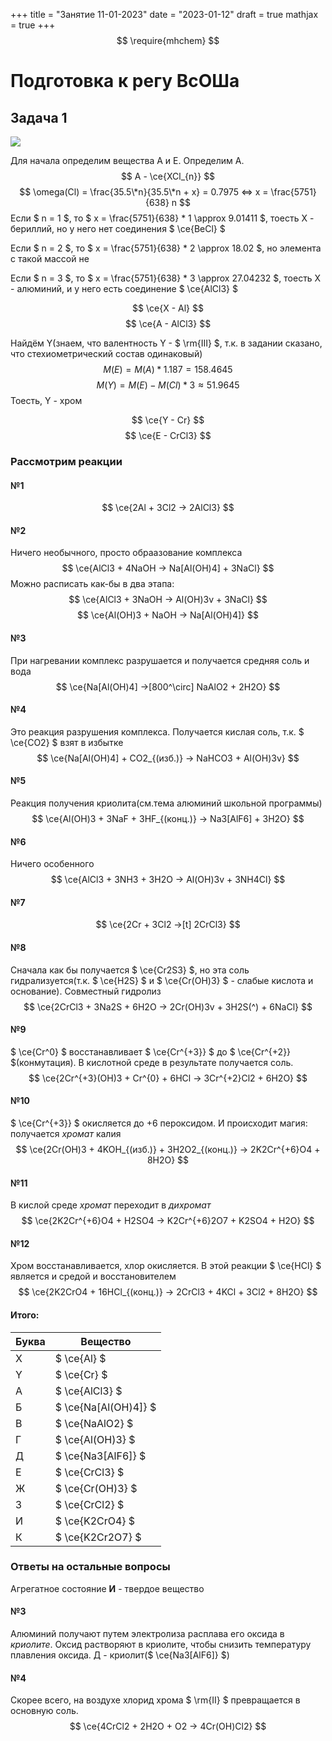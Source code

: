 +++
title = "Занятие 11-01-2023"
date = "2023-01-12"
draft = true
mathjax = true
+++
$$ \require{mhchem} $$

# Подготовка к регу ВсОШа

## Задача 1
![](../images/task9-1.png)

Для начала определим вещества А и Е. Определим А.
$$ A - \ce{XCl_{n}} $$
$$ \omega(Cl) = \frac{35.5\*n}{35.5\*n + x} = 0.7975 <=> x = \frac{5751}{638} n $$
Если $ n = 1 $, то $ x = \frac{5751}{638} * 1 \approx 9.01411 $, тоесть X - бериллий, но у него нет соединения $ \ce{BeCl} $ 

Если $ n = 2 $, то $ x = \frac{5751}{638} * 2 \approx 18.02 $, но элемента с такой массой не

Если $ n = 3 $, то $ x = \frac{5751}{638} * 3 \approx 27.04232 $, тоесть X - алюминий, и у него есть соединение $ \ce{AlCl3} $ 

$$ \ce{X - Al} $$
$$ \ce{A - AlCl3} $$

Найдём Y(знаем, что валентность Y - $ \rm{III} $, т.к. в задании сказано, что стехиометрический состав одинаковый)
$$ M(E) = M(A) * 1.187 = 158.4645 $$
$$ M(Y) = M(E) - M(Cl) * 3 \approx 51.9645 $$
Тоесть, Y - хром

$$ \ce{Y - Cr} $$
$$ \ce{E - CrCl3} $$

### Рассмотрим реакции
#### №1
$$ \ce{2Al + 3Cl2 -> 2AlCl3} $$

#### №2
Ничего необычного, просто обраазование комплекса
$$ \ce{AlCl3 + 4NaOH -> Na[Al(OH)4] + 3NaCl} $$
Можно расписать как-бы в два этапа:
$$ \ce{AlCl3 + 3NaOH -> Al(OH)3v + 3NaCl} $$
$$ \ce{Al(OH)3 + NaOH -> Na[Al(OH)4]} $$

#### №3
При нагревании комплекс разрушается и получается средняя соль и вода
$$ \ce{Na[Al(OH)4] ->[800^\circ] NaAlO2 + 2H2O} $$

#### №4
Это реакция разрушения комплекса. Получается кислая соль, т.к. $ \ce{CO2} $ взят в избытке
$$ \ce{Na[Al(OH)4] + CO2_{(изб.)} -> NaHCO3 + Al(OH)3v} $$

#### №5
Реакция получения криолита(см.тема алюминий школьной программы)
$$ \ce{Al(OH)3 + 3NaF + 3HF_{(конц.)} -> Na3[AlF6] + 3H2O} $$

#### №6
Ничего особенного
$$ \ce{AlCl3 + 3NH3 + 3H2O -> Al(OH)3v + 3NH4Cl} $$

#### №7
$$ \ce{2Cr + 3Cl2 ->[t] 2CrCl3} $$

#### №8
Сначала как бы получается $ \ce{Cr2S3} $, но эта соль гидрализуется(т.к. $ \ce{H2S} $ и $ \ce{Cr(OH)3} $ - слабые кислота и основание). Совместный гидролиз
$$ \ce{2CrCl3 + 3Na2S + 6H2O -> 2Cr(OH)3v + 3H2S(^) + 6NaCl} $$
 
#### №9
$ \ce{Cr^0} $ восстанавливает $ \ce{Cr^{+3}} $ до $ \ce{Cr^{+2}} $(конмутация). В кислотной среде в результате получается соль.
$$ \ce{2Cr^{+3}(OH)3 + Cr^{0} + 6HCl -> 3Cr^{+2}Cl2 + 6H2O} $$

#### №10
$ \ce{Cr^{+3}} $ окисляется до +6 пероксидом. И происходит магия: получается *хромат* калия
$$ \ce{2Cr(OH)3 + 4KOH_{(изб.)} + 3H2O2_{(конц.)} -> 2K2Cr^{+6}O4 + 8H2O} $$

#### №11
В кислой среде *хромат* переходит в *дихромат*
$$ \ce{2K2Cr^{+6}O4 + H2SO4 -> K2Cr^{+6}2O7 + K2SO4 + H2O} $$

#### №12
Хром восстанавливается, хлор окисляется. В этой реакции $ \ce{HCl} $ является и средой и восстановителем
$$ \ce{2K2CrO4 + 16HCl_{(конц.)} -> 2CrCl3 + 4KCl + 3Cl2 + 8H2O} $$


#### Итого:
| Буква | Вещество |
| ---- | ---- |
| X | $ \ce{Al} $ |
| Y | $ \ce{Cr} $ |
| А | $ \ce{AlCl3} $ |
| Б | $ \ce{Na[Al(OH)4]} $ |
| В | $ \ce{NaAlO2} $ |
| Г | $ \ce{Al(OH)3} $ |
| Д | $ \ce{Na3[AlF6]} $ |
| Е | $ \ce{CrCl3} $ |
| Ж | $ \ce{Cr(OH)3} $ |
| З | $ \ce{CrCl2} $ |
| И | $ \ce{K2CrO4} $ |
| К | $ \ce{K2Cr2O7} $ |


### Ответы на остальные вопросы
Агрегатное состояние **И** - твердое вещество

#### №3
Алюминий получают путем электролиза расплава его оксида в *криолите*. Оксид растворяют в криолите, чтобы снизить температуру плавления оксида.
Д - криолит($ \ce{Na3[AlF6]} $)

#### №4
Скорее всего, на воздухе хлорид хрома $ \rm{II} $ превращается в основную соль.
$$ \ce{4CrCl2 + 2H2O + O2 -> 4Cr(OH)Cl2} $$
